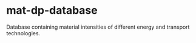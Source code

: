 # mat-dp-database
Database containing material intensities of different energy and transport technologies. 
